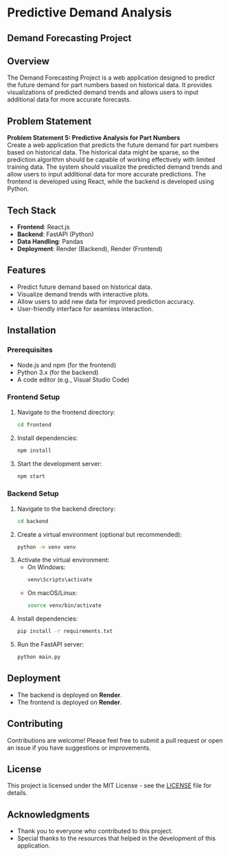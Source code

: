 # Predictive Demand Analysis

## Demand Forecasting Project

## Overview
The Demand Forecasting Project is a web application designed to predict the future demand for part numbers based on historical data. It provides visualizations of predicted demand trends and allows users to input additional data for more accurate forecasts.

## Problem Statement
**Problem Statement 5: Predictive Analysis for Part Numbers**  
Create a web application that predicts the future demand for part numbers based on historical data. The historical data might be sparse, so the prediction algorithm should be capable of working effectively with limited training data. The system should visualize the predicted demand trends and allow users to input additional data for more accurate predictions. The frontend is developed using React, while the backend is developed using Python.

## Tech Stack
- **Frontend**: React.js
- **Backend**: FastAPI (Python)
- **Data Handling**: Pandas
- **Deployment**: Render (Backend), Render (Frontend)

## Features
- Predict future demand based on historical data.
- Visualize demand trends with interactive plots.
- Allow users to add new data for improved prediction accuracy.
- User-friendly interface for seamless interaction.

## Installation

### Prerequisites
- Node.js and npm (for the frontend)
- Python 3.x (for the backend)
- A code editor (e.g., Visual Studio Code)

### Frontend Setup
1. Navigate to the frontend directory:
   ```bash
   cd frontend
   ```
2. Install dependencies:
   ```bash
   npm install
   ```
3. Start the development server:
   ```bash
   npm start
   ```

### Backend Setup
1. Navigate to the backend directory:
   ```bash
   cd backend
   ```
2. Create a virtual environment (optional but recommended):
   ```bash
   python -m venv venv
   ```
3. Activate the virtual environment:
   - On Windows:
     ```bash
     venv\Scripts\activate
     ```
   - On macOS/Linux:
     ```bash
     source venv/bin/activate
     ```
4. Install dependencies:
   ```bash
   pip install -r requirements.txt
   ```
5. Run the FastAPI server:
   ```bash
   python main.py
   ```

## Deployment
- The backend is deployed on **Render**.
- The frontend is deployed on **Render**.

## Contributing
Contributions are welcome! Please feel free to submit a pull request or open an issue if you have suggestions or improvements.

## License
This project is licensed under the MIT License - see the [LICENSE](LICENSE) file for details.

## Acknowledgments
- Thank you to everyone who contributed to this project.
- Special thanks to the resources that helped in the development of this application.

